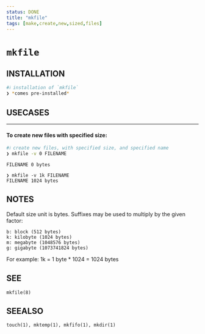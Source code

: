 ```yaml
---
status: DONE
title: "mkfile"
tags: [make,create,new,sized,files]
---
```


# `mkfile`

## INSTALLATION


```bash
#ℹ︎ installation of `mkfile`
❯ *comes pre-installed*
```


## USECASES

----
#### To create new files with specified size:


```bash
#ℹ︎ create new files, with specified size, and specified name
❯ mkfile -v 0 FILENAME
```

    FILENAME 0 bytes

    ❯ mkfile -v 1k FILENAME
    FILENAME 1024 bytes


## NOTES

Default size unit is bytes. Suffixes may be used to multiply by the given factor:

    b: block (512 bytes)
    k: kilobyte (1024 bytes)
    m: megabyte (1048576 bytes)
    g: gigabyte (1073741824 bytes)

For example: 1k = 1 byte * 1024 = 1024 bytes

## SEE

    mkfile(8)

## SEEALSO

    touch(1), mktemp(1), mkfifo(1), mkdir(1)

